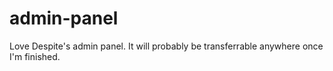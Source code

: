admin-panel
===========

Love Despite's admin panel. It will probably be transferrable anywhere once I'm finished.

